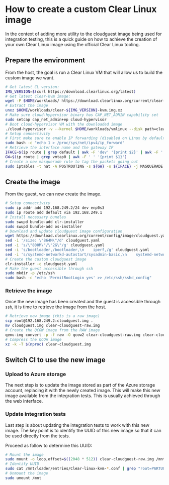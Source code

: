 # How to create a custom Clear Linux image

In the context of adding more utility to the cloudguest image being used
for integration testing, this is a quick guide on how to achieve the creation
of your own Clear Linux image using the official Clear Linux tooling.

## Prepare the environment

From the host, the goal is run a Clear Linux VM that will allow us to build
the custom image we want.

```bash
# Get latest CL version:
IMG_VERSION=$(curl https://download.clearlinux.org/latest)
# Get latest clear-kvm image:
wget -P $HOME/workloads/ https://download.clearlinux.org/current/clear-${IMG_VERSION}-kvm.img.xz
# Extract the image
unxz $HOME/workloads/clear-${IMG_VERSION}-kvm.img.xz
# Make sure cloud-hypervisor binary has CAP_NET_ADMIN capability set
sudo setcap cap_net_admin+ep cloud-hypervisor
# Boot cloud-hypervisor VM with the downloaded image
./cloud-hypervisor -v --kernel $HOME/workloads/vmlinux --disk path=clear-${IMG_VERSION}-kvm.img --cmdline "console=ttyS0 console=hvc0 reboot=k panic=1 nomodules root=/dev/vda3 rw" --cpus 1 --memory size=4G --net tap=,mac=
# Setup connectivity
# First make sure to enable IP forwarding (disabled on Linux by default)
sudo bash -c "echo 1 > /proc/sys/net/ipv4/ip_forward"
# Retrieve the interface name and the gateway IP
IFACE=$(ip route | grep default | awk -F 'dev' '{print $2}' | awk -F ' ' '{print $1}')
GW=$(ip route | grep vmtap0 | awk -F ' ' '{print $1}')
# Create a new masquerade rule to tag the packets going out
sudo iptables -t nat -A POSTROUTING -s ${GW} -o ${IFACE} -j MASQUERADE
```

## Create the image

From the guest, we can now create the image.

```bash
# Setup connectivity
sudo ip addr add 192.168.249.2/24 dev enp0s3
sudo ip route add default via 192.168.249.1
# Install necessary bundles
sudo swupd bundle-add clr-installer
sudo swupd bundle-add os-installer
# Download and update cloudguest image configuration
wget https://download.clearlinux.org/current/config/image/cloudguest.yaml
sed -i '/size: \"864M\"/d' cloudguest.yaml
sed -i 's/\"800M\"/\"2G\"/g' cloudguest.yaml
sed -i 's/bootloader,/bootloader,\n    iperf,/g' cloudguest.yaml
sed -i 's/systemd-networkd-autostart/sysadmin-basic,\n    systemd-networkd-autostart/g' cloudguest.yaml
# Create the custom cloudguest image
clr-installer -c cloudguest.yaml
# Make the guest accessible through ssh
sudo mkdir -p /etc/ssh
sudo bash -c "echo 'PermitRootLogin yes' >> /etc/ssh/sshd_config"
```

### Retrieve the image

Once the new image has been created and the guest is accessible through
`ssh`, it is time to retrieve the image from the host.

```bash
# Retrieve new image (this is a raw image)
scp root@192.168.249.2:cloudguest.img .
mv cloudguest.img clear-cloudguest-raw.img
# Create the QCOW image from the RAW image
qemu-img convert -p -f raw -O qcow2 clear-cloudguest-raw.img clear-cloudguest.img
# Compress the QCOW image
xz -k -T $(nproc) clear-cloudguest.img
```

## Switch CI to use the new image

### Upload to Azure storage

The next step is to update the image stored as part of the Azure storage
account, replacing it with the newly created image. This will make this
new image available from the integration tests.
This is usually achieved through the web interface.

### Update integration tests

Last step is about updating the integration tests to work with this new image.
The key point is to identify the UUID of this new image so that it can be used
directly from the tests.

Proceed as follow to determine this UUID:

```bash
# Mount the image
sudo mount -o loop,offset=$((2048 * 512)) clear-cloudguest-raw.img /mnt/
# Identify UUID
sudo cat /mnt/loader/entries/Clear-linux-kvm-*.conf | grep "root=PARTUUID="
# Unmount the image
sudo umount /mnt
```

